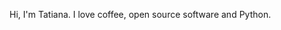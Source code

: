Hi, I'm Tatiana. I love coffee, open source software and Python.

<!---
dingeona/dingeona is a ✨ special ✨ repository because its `README.md` (this file) appears on your GitHub profile.
You can click the Preview link to take a look at your changes.
--->

